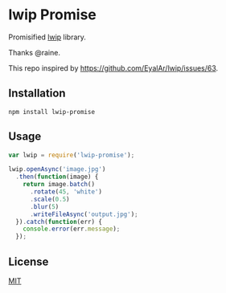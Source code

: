 lwip Promise
============

Promisified [lwip](https://github.com/EyalAr/lwip) library.

Thanks @raine.

This repo inspired by https://github.com/EyalAr/lwip/issues/63.

Installation
------------

```
npm install lwip-promise
```

Usage
-----

```js
var lwip = require('lwip-promise');

lwip.openAsync('image.jpg')
  .then(function(image) {
    return image.batch()
      .rotate(45, 'white')
      .scale(0.5)
      .blur(5)
      .writeFileAsync('output.jpg');
  }).catch(function(err) {
    console.error(err.message);
  });
```

License
-------
[MIT](LICENSE)

